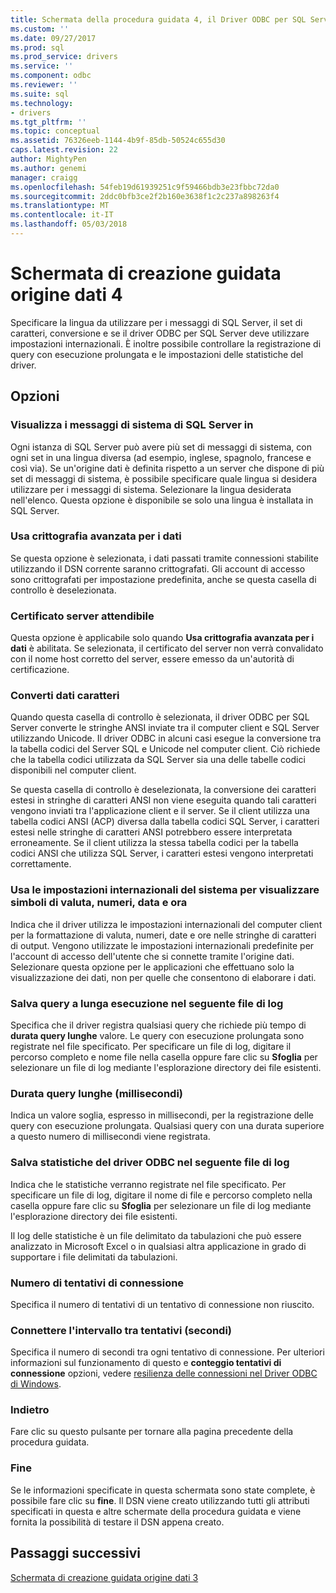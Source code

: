 ```yaml
---
title: Schermata della procedura guidata 4, il Driver ODBC per SQL Server, dell'origine dati | Documenti Microsoft
ms.custom: ''
ms.date: 09/27/2017
ms.prod: sql
ms.prod_service: drivers
ms.service: ''
ms.component: odbc
ms.reviewer: ''
ms.suite: sql
ms.technology:
- drivers
ms.tgt_pltfrm: ''
ms.topic: conceptual
ms.assetid: 76326eeb-1144-4b9f-85db-50524c655d30
caps.latest.revision: 22
author: MightyPen
ms.author: genemi
manager: craigg
ms.openlocfilehash: 54feb19d61939251c9f59466bdb3e23fbbc72da0
ms.sourcegitcommit: 2ddc0bfb3ce2f2b160e3638f1c2c237a898263f4
ms.translationtype: MT
ms.contentlocale: it-IT
ms.lasthandoff: 05/03/2018
---
```

# <a name="data-source-wizard-screen-4"></a>Schermata di creazione guidata origine dati 4

Specificare la lingua da utilizzare per i messaggi di SQL Server, il set di caratteri, conversione e se il driver ODBC per SQL Server deve utilizzare impostazioni internazionali. È inoltre possibile controllare la registrazione di query con esecuzione prolungata e le impostazioni delle statistiche del driver.

## <a name="options"></a>Opzioni

### <a name="change-the-language-of-sql-server-system-messages-to"></a>Visualizza i messaggi di sistema di SQL Server in

Ogni istanza di SQL Server può avere più set di messaggi di sistema, con ogni set in una lingua diversa (ad esempio, inglese, spagnolo, francese e così via). Se un'origine dati è definita rispetto a un server che dispone di più set di messaggi di sistema, è possibile specificare quale lingua si desidera utilizzare per i messaggi di sistema. Selezionare la lingua desiderata nell'elenco. Questa opzione è disponibile se solo una lingua è installata in SQL Server.

### <a name="use-strong-encryption-for-data"></a>Usa crittografia avanzata per i dati

Se questa opzione è selezionata, i dati passati tramite connessioni stabilite utilizzando il DSN corrente saranno crittografati. Gli account di accesso sono crittografati per impostazione predefinita, anche se questa casella di controllo è deselezionata.

### <a name="trust-server-certificate"></a>Certificato server attendibile

Questa opzione è applicabile solo quando **Usa crittografia avanzata per i dati** è abilitata. Se selezionata, il certificato del server non verrà convalidato con il nome host corretto del server, essere emesso da un'autorità di certificazione. 

### <a name="perform-translation-for-character-data"></a>Converti dati caratteri

Quando questa casella di controllo è selezionata, il driver ODBC per SQL Server converte le stringhe ANSI inviate tra il computer client e SQL Server utilizzando Unicode. Il driver ODBC in alcuni casi esegue la conversione tra la tabella codici del Server SQL e Unicode nel computer client. Ciò richiede che la tabella codici utilizzata da SQL Server sia una delle tabelle codici disponibili nel computer client.

Se questa casella di controllo è deselezionata, la conversione dei caratteri estesi in stringhe di caratteri ANSI non viene eseguita quando tali caratteri vengono inviati tra l'applicazione client e il server. Se il client utilizza una tabella codici ANSI (ACP) diversa dalla tabella codici SQL Server, i caratteri estesi nelle stringhe di caratteri ANSI potrebbero essere interpretata erroneamente. Se il client utilizza la stessa tabella codici per la tabella codici ANSI che utilizza SQL Server, i caratteri estesi vengono interpretati correttamente.

### <a name="use-regional-settings-when-outputting-currency-numbers-dates-and-times"></a>Usa le impostazioni internazionali del sistema per visualizzare simboli di valuta, numeri, data e ora

Indica che il driver utilizza le impostazioni internazionali del computer client per la formattazione di valuta, numeri, date e ore nelle stringhe di caratteri di output. Vengono utilizzate le impostazioni internazionali predefinite per l'account di accesso dell'utente che si connette tramite l'origine dati. Selezionare questa opzione per le applicazioni che effettuano solo la visualizzazione dei dati, non per quelle che consentono di elaborare i dati.

### <a name="save-long-running-queries-to-the-log-file"></a>Salva query a lunga esecuzione nel seguente file di log

Specifica che il driver registra qualsiasi query che richiede più tempo di **durata query lunghe** valore. Le query con esecuzione prolungata sono registrate nel file specificato. Per specificare un file di log, digitare il percorso completo e nome file nella casella oppure fare clic su **Sfoglia** per selezionare un file di log mediante l'esplorazione directory dei file esistenti.

### <a name="long-query-time-milliseconds"></a>Durata query lunghe (millisecondi)

Indica un valore soglia, espresso in millisecondi, per la registrazione delle query con esecuzione prolungata. Qualsiasi query con una durata superiore a questo numero di millisecondi viene registrata.

### <a name="log-odbc-driver-statistics-to-the-log-file"></a>Salva statistiche del driver ODBC nel seguente file di log

Indica che le statistiche verranno registrate nel file specificato. Per specificare un file di log, digitare il nome di file e percorso completo nella casella oppure fare clic su **Sfoglia** per selezionare un file di log mediante l'esplorazione directory dei file esistenti.

Il log delle statistiche è un file delimitato da tabulazioni che può essere analizzato in Microsoft Excel o in qualsiasi altra applicazione in grado di supportare i file delimitati da tabulazioni.

### <a name="connect-retry-count"></a>Numero di tentativi di connessione

Specifica il numero di tentativi di un tentativo di connessione non riuscito.

### <a name="connect-retry-interval-seconds"></a>Connettere l'intervallo tra tentativi (secondi)

Specifica il numero di secondi tra ogni tentativo di connessione. Per ulteriori informazioni sul funzionamento di questo e **conteggio tentativi di connessione** opzioni, vedere [resilienza delle connessioni nel Driver ODBC di Windows](../../../connect/odbc/windows/connection-resiliency-in-the-windows-odbc-driver.md).

### <a name="back"></a>Indietro

Fare clic su questo pulsante per tornare alla pagina precedente della procedura guidata.

### <a name="finish"></a>Fine

Se le informazioni specificate in questa schermata sono state complete, è possibile fare clic su **fine**. Il DSN viene creato utilizzando tutti gli attributi specificati in questa e altre schermate della procedura guidata e viene fornita la possibilità di testare il DSN appena creato.

## <a name="next-steps"></a>Passaggi successivi

[Schermata di creazione guidata origine dati 3](../../../connect/odbc/windows/dsn-wizard-3.md)

